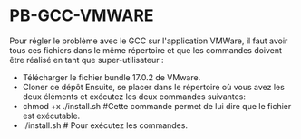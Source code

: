 # PB-GCC-VMWARE
Pour régler le problème avec le GCC sur l'application VMWare, il faut avoir tous ces fichiers dans le même répertoire et que les commandes doivent être réalisé en tant que super-utilisateur :
- Télécharger le fichier bundle 17.0.2 de VMware.
- Cloner ce dépôt
Ensuite, se placer dans le répertoire où vous avez les deux éléments et exécutez les deux commandes suivantes:
- chmod +x ./install.sh #Cette commande permet de lui dire que le fichier est exécutable.
- ./install.sh # Pour exécutez les commandes.
